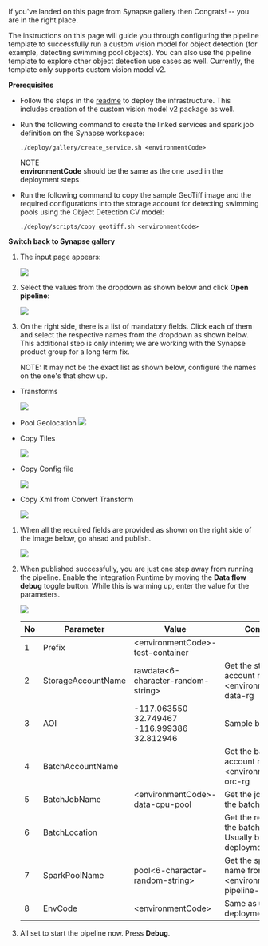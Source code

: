 If you've landed on this page from Synapse gallery then Congrats! -- you are in the right place.

The instructions on this page will guide you through configuring the pipeline template to successfully run a custom vision model for object detection (for example, detecting swimming pool objects). You can also use the pipeline template to explore other object detection use cases as well. Currently, the template only supports custom vision model v2. 

**Prerequisites**

* Follow the steps in the [readme](https://github.com/Azure/Azure-Orbital-Analytics-Samples/blob/main/deploy/README.md) to deploy the infrastructure. This includes creation of the custom vision model v2 package as well. 

* Run the following command to create the linked services and spark job definition on the Synapse workspace: 

	```
	./deploy/gallery/create_service.sh <environmentCode> 
	```

	NOTE	
	**environmentCode** should be the same as the one used in the deployment steps

* Run the following command to copy the sample GeoTiff image and the required configurations into the storage account for detecting swimming pools using the Object Detection CV model: 

	```
	./deploy/scripts/copy_geotiff.sh <environmentCode>
	```
 
**Switch back to Synapse gallery**

1. The input page appears:
   
   ![](./images/1.png)

2. Select the values from the dropdown as shown below and click **Open pipeline**:

    ![](./images/2.png)

3. On the right side, there is a list of mandatory fields. Click each of them and select the respective names from the dropdown as shown below. This additional step is only interim; we are working with the Synapse product group for a long term fix.
   
   NOTE: It may not be the exact list as shown below, configure the names on the one's that show up.

- Transforms

    ![](./images/3.png)

 - Pool Geolocation
     ![](./images/4.png)
 
 - Copy Tiles
 
    ![](./images/5.png)

- Copy Config file
 
    ![](./images/6.png)

- Copy Xml from Convert Transform
 
    ![](./images/7.png)

1. When all the required fields are provided as shown on the right side of the image below, go ahead and publish.

    ![](./images/8.png)

2. When published successfully, you are just one step away from running the pipeline. Enable the Integration Runtime by moving the **Data flow debug** toggle button. While this is warming up, enter the value for the parameters.

   ![](./images/9.png) 
   

    |No |Parameter | Value | Comments |
    |--| ---- | --- | ------- |
    | 1|Prefix| \<environmentCode>-test-container     |          |
    | 2|StorageAccountName|  rawdata<6-character-random-string>  |    Get the storage account name from \<environmentCode>-data-rg |
    | 3|AOI     |   -117.063550 32.749467 -116.999386 32.812946    | Sample bounding box |
    | 4|BatchAccountName | | Get the batch account name from \<environmentCode>-orc-rg |
    | 5|BatchJobName | \<environmentCode>-data-cpu-pool | Get the jobname from the batch account|
    | 6|BatchLocation | | Get the region from the batch account. Usually be the deployment region|
    | 7|SparkPoolName | pool<6-character-random-string>| Get the spark pool name from \<environmentCode>-pipeline-rg | 
    | 8|EnvCode | \<environmentCode> | Same as used in the deployment steps| 

3. All set to start the pipeline now. Press **Debug**.

